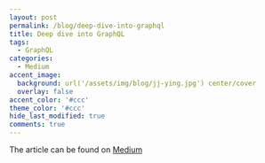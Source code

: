 ```yaml
---
layout: post
permalink: /blog/deep-dive-into-graphql
title: Deep dive into GraphQL
tags:
  - GraphQL
categories:
  - Medium
accent_image: 
  background: url('/assets/img/blog/jj-ying.jpg') center/cover
  overlay: false
accent_color: '#ccc'
theme_color: '#ccc'
hide_last_modified: true
comments: true
---
```


The article can be found on [Medium](https://ivan-corrales-solera.medium.com/dive-into-graphql-9bfedf22e1a)